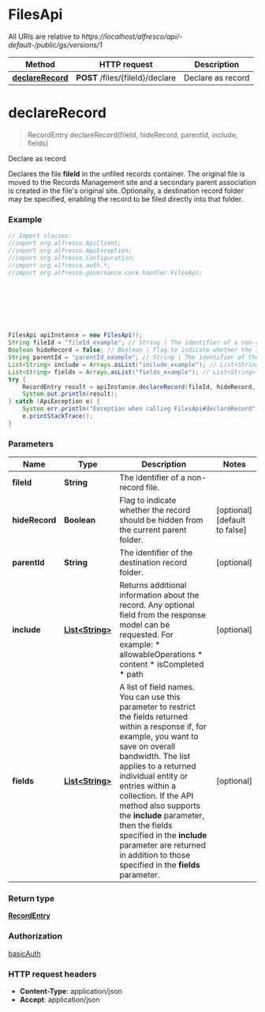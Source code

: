 # FilesApi

All URIs are relative to *https://localhost/alfresco/api/-default-/public/gs/versions/1*

Method | HTTP request | Description
------------- | ------------- | -------------
[**declareRecord**](FilesApi.md#declareRecord) | **POST** /files/{fileId}/declare | Declare as record


<a name="declareRecord"></a>
# **declareRecord**
> RecordEntry declareRecord(fileId, hideRecord, parentId, include, fields)

Declare as record

Declares the file **fileId** in the unfiled records container. The original file is moved to the Records Management site and a secondary parent association is created in the file&#39;s original site. Optionally, a destination record folder may be specified, enabling the record to be filed directly into that folder.

### Example
```java
// Import classes:
//import org.alfresco.ApiClient;
//import org.alfresco.ApiException;
//import org.alfresco.Configuration;
//import org.alfresco.auth.*;
//import org.alfresco.governance.core.handler.FilesApi;








FilesApi apiInstance = new FilesApi();
String fileId = "fileId_example"; // String | The identifier of a non-record file.
Boolean hideRecord = false; // Boolean | Flag to indicate whether the record should be hidden from the current parent folder.
String parentId = "parentId_example"; // String | The identifier of the destination record folder.
List<String> include = Arrays.asList("include_example"); // List<String> | Returns additional information about the record. Any optional field from the response model can be requested. For example: * allowableOperations * content * isCompleted * path 
List<String> fields = Arrays.asList("fields_example"); // List<String> | A list of field names.  You can use this parameter to restrict the fields returned within a response if, for example, you want to save on overall bandwidth.  The list applies to a returned individual entity or entries within a collection.  If the API method also supports the **include** parameter, then the fields specified in the **include** parameter are returned in addition to those specified in the **fields** parameter. 
try {
    RecordEntry result = apiInstance.declareRecord(fileId, hideRecord, parentId, include, fields);
    System.out.println(result);
} catch (ApiException e) {
    System.err.println("Exception when calling FilesApi#declareRecord");
    e.printStackTrace();
}
```

### Parameters

Name | Type | Description  | Notes
------------- | ------------- | ------------- | -------------
 **fileId** | **String**| The identifier of a non-record file. |
 **hideRecord** | **Boolean**| Flag to indicate whether the record should be hidden from the current parent folder. | [optional] [default to false]
 **parentId** | **String**| The identifier of the destination record folder. | [optional]
 **include** | [**List&lt;String&gt;**](String.md)| Returns additional information about the record. Any optional field from the response model can be requested. For example: * allowableOperations * content * isCompleted * path  | [optional]
 **fields** | [**List&lt;String&gt;**](String.md)| A list of field names.  You can use this parameter to restrict the fields returned within a response if, for example, you want to save on overall bandwidth.  The list applies to a returned individual entity or entries within a collection.  If the API method also supports the **include** parameter, then the fields specified in the **include** parameter are returned in addition to those specified in the **fields** parameter.  | [optional]

### Return type

[**RecordEntry**](RecordEntry.md)

### Authorization

[basicAuth](../README.md#basicAuth)

### HTTP request headers

 - **Content-Type**: application/json
 - **Accept**: application/json

